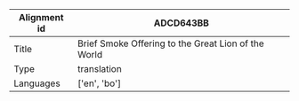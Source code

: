 |Alignment id | ADCD643BB
| --- | --- 
|Title | Brief Smoke Offering to the Great Lion of the World 
|Type | translation
|Languages | ['en', 'bo']